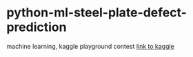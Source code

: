 # python-ml-steel-plate-defect-prediction
machine learning, kaggle playground contest
[link to kaggle](https://www.kaggle.com/competitions/playground-series-s4e3)
